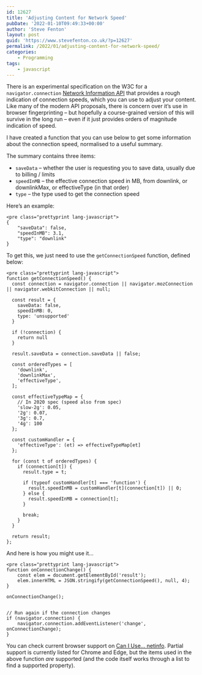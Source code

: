 ```yaml
---
id: 12627
title: 'Adjusting Content for Network Speed'
pubDate: '2022-01-10T09:49:33+00:00'
author: 'Steve Fenton'
layout: post
guid: 'https://www.stevefenton.co.uk/?p=12627'
permalink: /2022/01/adjusting-content-for-network-speed/
categories:
    - Programming
tags:
    - javascript
---
```


There is an experimental specification on the W3C for a `navigator.connection` [Network Information API](https://wicg.github.io/netinfo/) that provides a rough indication of connection speeds, which you can use to adjust your content. Like many of the modern API proposals, there is concern over it’s use in browser fingerprinting – but hopefully a course-grained version of this will survive in the long run – even if it just provides orders of magnitude indication of speed.

I have created a function that you can use below to get some information about the connection speed, normalised to a useful summary.

The summary contains three items:

- `saveData` – whether the user is requesting you to save data, usually due to billing / limits
- `speedInMB` – the effective connection speed in MB, from downlink, or downlinkMax, or effectiveType (in that order)
- `type` – the type used to get the connection speed

Here’s an example:

```
<pre class="prettyprint lang-javascript">
{
    "saveData": false,
    "speedInMB": 3.1,
    "type": "downlink"
}
```

To get this, we just need to use the `getConnectionSpeed` function, defined below:

```
<pre class="prettyprint lang-javascript">
function getConnectionSpeed() {
  const connection = navigator.connection || navigator.mozConnection || navigator.webkitConnection || null;

  const result = {
    saveData: false,
    speedInMB: 0,
    type: 'unsupported'
  }

  if (!connection) {
    return null
  }

  result.saveData = connection.saveData || false;

  const orderedTypes = [
    'downlink',
    'downlinkMax',
    'effectiveType',
  ];

  const effectiveTypeMap = {
    // In 2020 spec (speed also from spec)
    'slow-2g': 0.05,
    '2g': 0.07,
    '3g': 0.7,
    '4g': 100
  };

  const customHandler = {
    'effectiveType': (et) => effectiveTypeMap[et]
  };

  for (const t of orderedTypes) {
    if (connection[t]) {
      result.type = t;

      if (typeof customHandler[t] === 'function') {
        result.speedInMB = customHandler[t](connection[t]) || 0;
      } else {
        result.speedInMB = connection[t];
      }

      break;
    }
  }

  return result;
};
```

And here is how you might use it…

```
<pre class="prettyprint lang-javascript">
function onConnectionChange() {
    const elem = document.getElementById('result');
    elem.innerHTML = JSON.stringify(getConnectionSpeed(), null, 4);
}

onConnectionChange();


// Run again if the connection changes
if (navigator.connection) {
    navigator.connection.addEventListener('change', onConnectionChange);
}
```

You can check current browser support on [Can I Use… netinfo](https://caniuse.com/netinfo). Partial support is currently listed for Chrome and Edge, but the items used in the above function *are* supported (and the code itself works through a list to find a supported property).